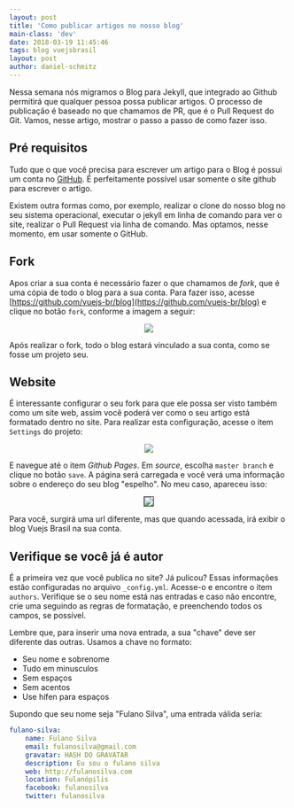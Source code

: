 ```yaml
---
layout: post
title: 'Como publicar artigos no nosso blog'
main-class: 'dev'
date: 2018-03-19 11:45:46 
tags: blog vuejsbrasil
layout: post
author: daniel-schmitz
---
```


Nessa semana nós migramos o Blog para Jekyll, que integrado ao Github permitirá que qualquer pessoa possa publicar artigos. O processo de publicação é baseado no que chamamos de PR, que é o Pull Request do Git. Vamos, nesse artigo, mostrar o passo a passo de como fazer isso.

## Pré requisitos

Tudo que o que você precisa para escrever um artigo para o Blog é possui um conta no [GitHub](https://github.com). É perfeitamente possível usar somente o site github para escrever o artigo. 

Existem outra formas como, por exemplo, realizar o clone do nosso blog no seu sistema operacional, executar o jekyll em linha de comando para ver o site, realizar o Pull Request via linha de comando. Mas optamos, nesse momento, em usar somente o GitHub.

## Fork

Apos criar a sua conta é necessário fazer o que chamamos de *fork*, que é uma cópia de todo o blog para a sua conta. Para fazer isso, acesse [https://github.com/vuejs-br/blog](https://github.com/vuejs-br/blog) e clique no botão `fork`, conforme a imagem a seguir:

<p align="center">
<img src="https://i.imgur.com/5eXjh5q.png">
</p>

Após realizar o fork, todo o blog estará vinculado a sua conta, como se fosse um projeto seu.

## Website

É interessante configurar o seu fork para que ele possa ser visto também como um site web, assim você poderá ver como o seu artigo está formatado dentro no site. Para realizar esta configuração, acesse o item `Settings` do projeto:

<p align="center">
<img src="https://i.imgur.com/dHZdc9q.png">
</p>

E navegue até o item *Github Pages*. Em *source*, escolha `master branch` e clique no botão `save`. A página será carregada e você verá uma informação sobre o endereço do seu blog "espelho". No meu caso, apareceu isso:

<p align="center">
<img src="https://i.imgur.com/oZwzM3w.png" border="1">
</p>

Para você, surgirá uma url diferente, mas que quando acessada, irá exibir o blog Vuejs Brasil na sua conta.

## Verifique se você já é autor

É a primeira vez que você publica no site? Já pulicou? Essas informações estão configuradas no arquivo `_config.yml`. Acesse-o e encontre o item `authors`. Verifique se o seu nome está nas entradas e caso não encontre, crie uma seguindo as regras de formatação, e preenchendo todos os campos, se possível. 

Lembre que, para inserir uma nova entrada, a sua "chave" deve ser diferente das outras. Usamos a chave no formato:

- Seu nome e sobrenome 
- Tudo em minusculos
- Sem espaços
- Sem acentos
- Use hífen para espaços

Supondo que seu nome seja "Fulano Silva", uma entrada válida seria:

```yml
fulano-silva:
    name: Fulano Silva
    email: fulanosilva@gmail.com
    gravatar: HASH DO GRAVATAR
    description: Eu sou o fulano silva
    web: http://fulanosilva.com
    location: Fulanópilis
    facebook: fulanosilva
    twitter: fulanosilva
```


